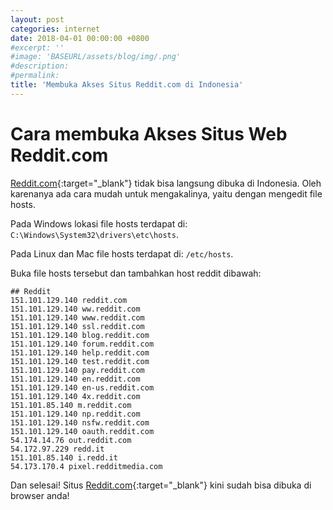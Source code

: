 ```yaml
---
layout: post
categories: internet
date: 2018-04-01 00:00:00 +0800
#excerpt: ''
#image: 'BASEURL/assets/blog/img/.png'
#description:
#permalink:
title: 'Membuka Akses Situs Reddit.com di Indonesia'
---
```


# Cara membuka Akses Situs Web Reddit.com
[Reddit.com](https://www.reddit.com/){:target="_blank"} tidak bisa langsung dibuka di Indonesia. Oleh karenanya ada cara mudah untuk mengakalinya, yaitu dengan mengedit file hosts.

Pada Windows lokasi file hosts terdapat di: `C:\Windows\System32\drivers\etc\hosts`.

Pada Linux dan Mac file hosts terdapat di: `/etc/hosts`.

Buka file hosts tersebut dan tambahkan host reddit dibawah:
```
## Reddit
151.101.129.140 reddit.com
151.101.129.140 ww.reddit.com
151.101.129.140 www.reddit.com
151.101.129.140 ssl.reddit.com
151.101.129.140 blog.reddit.com
151.101.129.140 forum.reddit.com
151.101.129.140 help.reddit.com
151.101.129.140 test.reddit.com
151.101.129.140 pay.reddit.com
151.101.129.140 en.reddit.com
151.101.129.140 en-us.reddit.com
151.101.129.140 4x.reddit.com
151.101.85.140 m.reddit.com
151.101.129.140 np.reddit.com
151.101.129.140 nsfw.reddit.com
151.101.129.140 oauth.reddit.com
54.174.14.76 out.reddit.com
54.172.97.229 redd.it
151.101.85.140 i.redd.it
54.173.170.4 pixel.redditmedia.com
```
Dan selesai! Situs [Reddit.com](https://www.reddit.com/){:target="_blank"} kini sudah bisa dibuka di browser anda!
